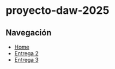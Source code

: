 # proyecto-daw-2025


## Navegación

- [Home](../main/)
- [Entrega 2](../Entrega-2/)
- [Entrega 3](../Entrega-3/)

